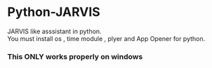 # Python-JARVIS
JARVIS like asssistant in python.
<br>
You must install os , time module , plyer and App Opener for python.
<br>
<h3>This ONLY works properly on windows</h3>
